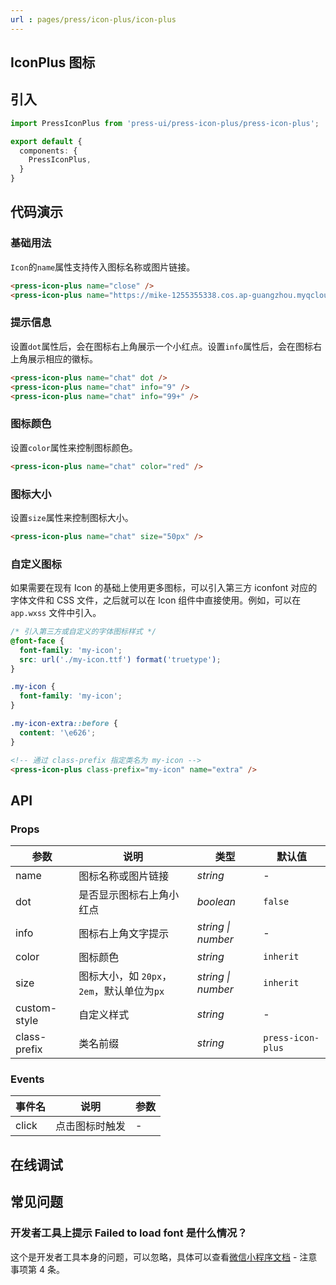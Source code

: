 ```yaml
---
url : pages/press/icon-plus/icon-plus
---
```


## IconPlus 图标


## 引入

```ts
import PressIconPlus from 'press-ui/press-icon-plus/press-icon-plus';

export default {
  components: {
    PressIconPlus,
  }
}
```

## 代码演示

### 基础用法

`Icon`的`name`属性支持传入图标名称或图片链接。

```html
<press-icon-plus name="close" />
<press-icon-plus name="https://mike-1255355338.cos.ap-guangzhou.myqcloud.com/article/2023/5/own_mike_ce77489af93cb34c4b.png" />
```

### 提示信息

设置`dot`属性后，会在图标右上角展示一个小红点。设置`info`属性后，会在图标右上角展示相应的徽标。

```html
<press-icon-plus name="chat" dot />
<press-icon-plus name="chat" info="9" />
<press-icon-plus name="chat" info="99+" />
```

### 图标颜色

设置`color`属性来控制图标颜色。

```html
<press-icon-plus name="chat" color="red" />
```

### 图标大小

设置`size`属性来控制图标大小。

```html
<press-icon-plus name="chat" size="50px" />
```

### 自定义图标

如果需要在现有 Icon 的基础上使用更多图标，可以引入第三方 iconfont 对应的字体文件和 CSS 文件，之后就可以在 Icon 组件中直接使用。例如，可以在 `app.wxss` 文件中引入。

```css
/* 引入第三方或自定义的字体图标样式 */
@font-face {
  font-family: 'my-icon';
  src: url('./my-icon.ttf') format('truetype');
}

.my-icon {
  font-family: 'my-icon';
}

.my-icon-extra::before {
  content: '\e626';
}
```

```html
<!-- 通过 class-prefix 指定类名为 my-icon -->
<press-icon-plus class-prefix="my-icon" name="extra" />
```

## API

### Props

| 参数         | 说明                                       | 类型               | 默认值            |
| ------------ | ------------------------------------------ | ------------------ | ----------------- |
| name         | 图标名称或图片链接                         | _string_           | -                 |
| dot          | 是否显示图标右上角小红点                   | _boolean_          | `false`           |
| info         | 图标右上角文字提示                         | _string \| number_ | -                 |
| color        | 图标颜色                                   | _string_           | `inherit`         |
| size         | 图标大小，如 `20px`，`2em`，默认单位为`px` | _string \| number_ | `inherit`         |
| custom-style | 自定义样式                                 | _string_           | -                 |
| class-prefix | 类名前缀                                   | _string_           | `press-icon-plus` |

### Events

| 事件名 | 说明           | 参数 |
| ------ | -------------- | ---- |
| click  | 点击图标时触发 | -    |

## 在线调试

<debug-online />

## 常见问题

### 开发者工具上提示 Failed to load font 是什么情况？

这个是开发者工具本身的问题，可以忽略，具体可以查看[微信小程序文档](https://developers.weixin.qq.com/miniprogram/dev/api/ui/font/wx.loadFontFace.html) - 注意事项第 4 条。

